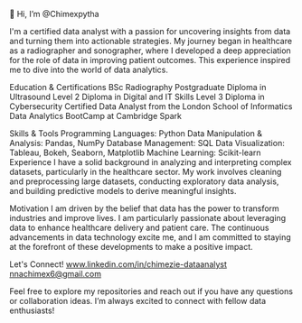  👋 Hi, I’m @Chimexpytha

I'm a certified data analyst with a passion for uncovering insights from data and turning them into actionable strategies. 
My journey began in healthcare as a radiographer and sonographer, where I developed a deep appreciation for the role of data in improving patient outcomes. 
This experience inspired me to dive into the world of data analytics.

Education & Certifications
BSc Radiography
Postgraduate Diploma in Ultrasound
Level 2 Diploma in Digital and IT Skills
Level 3 Diploma in Cybersecurity
Certified Data Analyst from the London School of Informatics
Data Analytics BootCamp at Cambridge Spark

Skills & Tools
Programming Languages: Python
Data Manipulation & Analysis: Pandas, NumPy
Database Management: SQL
Data Visualization: Tableau, Bokeh, Seaborn, Matplotlib
Machine Learning: Scikit-learn
Experience
I have a solid background in analyzing and interpreting complex datasets, particularly in the healthcare sector. 
My work involves cleaning and preprocessing large datasets, conducting exploratory data analysis, and building predictive models to derive meaningful insights.

Motivation
I am driven by the belief that data has the power to transform industries and improve lives. I am particularly passionate about leveraging data to enhance healthcare delivery and patient care. 
The continuous advancements in data technology excite me, and I am committed to staying at the forefront of these developments to make a positive impact.

Let's Connect!
www.linkedin.com/in/chimezie-dataanalyst
nnachimex6@gmail.com


Feel free to explore my repositories and reach out if you have any questions or collaboration ideas. I’m always excited to connect with fellow data enthusiasts!
